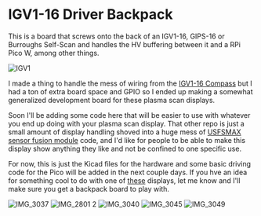 # IGV1-16 Driver Backpack
This is a board that screws onto the back of an IGV1-16, GIPS-16 or Burroughs Self-Scan and handles the HV buffering between it and a RPi Pico W, among other things. 

![IGV1](https://user-images.githubusercontent.com/20519442/228126670-bead3f02-e34d-475b-a32a-090246437866.png)

I made a thing to handle the mess of wiring from the [IGV1-16 Compass](https://github.com/Architeuthis-Flux/IGV1-16-Compass) but I had a ton of extra board space and GPIO so I ended up making a somewhat generalized development board for these plasma scan displays. 

Soon I'll be adding some code here that will be easier to use with whatever you end up doing with your plasma scan display. That other repo is just a small amount of display handling shoved into a huge mess of [USFSMAX sensor fusion module](https://github.com/gregtomasch/USFSMAX_MMC_Module/tree/master/MMC_USFS_MAX_Module_Dragonfly_Simple_Host_Utility_v0.0) code, and I'd like for people to be able to make this display show anything they like and not be confined to one specific use. 

For now, this is just the Kicad files for the hardware and some basic driving code for the Pico will be added in the next couple days. If you hve an idea for something cool to do with one of [these](https://www.ebay.com/itm/224643685691) displays, let me know and I'll make sure you get a backpack board to play with. 


![IMG_3037](https://user-images.githubusercontent.com/20519442/228124653-a4e316f6-7dc2-4522-b0a4-e72d010b065c.jpeg)
![IMG_2801 2](https://user-images.githubusercontent.com/20519442/228124671-2401a1ef-7dea-4a35-b771-d1d10b69e3e6.jpeg)
![IMG_3040](https://user-images.githubusercontent.com/20519442/228124697-1d9fe498-8b36-4f75-aac1-4d8e80a6ec45.jpeg)
![IMG_3045](https://user-images.githubusercontent.com/20519442/228124714-d6dfc560-bd8d-48ea-8e9d-c31dd5a8f394.jpeg)
![IMG_3049](https://user-images.githubusercontent.com/20519442/228124728-33367ec8-2250-4522-852b-82bedb05e8fc.jpeg)

